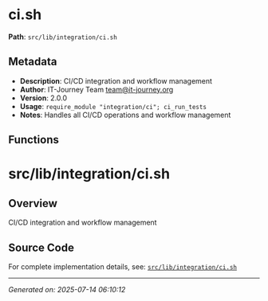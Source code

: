 # ci.sh

**Path**: `src/lib/integration/ci.sh`

## Metadata

- **Description**: CI/CD integration and workflow management
- **Author**: IT-Journey Team <team@it-journey.org>
- **Version**: 2.0.0
- **Usage**: `require_module "integration/ci"; ci_run_tests`
- **Notes**: Handles all CI/CD operations and workflow management

## Functions

# src/lib/integration/ci.sh

## Overview

CI/CD integration and workflow management


## Source Code

For complete implementation details, see: [`src/lib/integration/ci.sh`](../../src/lib/integration/ci.sh)

---
*Generated on: 2025-07-14 06:10:12*
